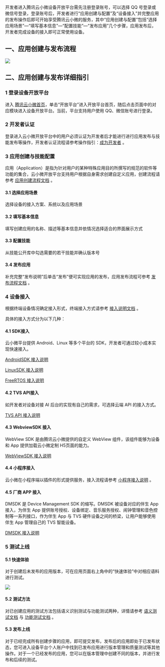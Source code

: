 开发者进入腾讯云小微设备开放平台需先注册登录账号，可以选择 QQ 号登录或微信号登录，登录账号后，开发者进行“应用创建与配置”及“设备接入”并完整应用的发布操作后即可开始享受腾讯云小微的服务，其中“应用创建与配置”包括“选择应用场景”—“填写基本信息”—“配置技能”—“发布应用”几个步骤，应用发布后，开发者完成设备的接入即可正常使用设备。

## 一、应用创建与发布流程

![](https://main.qcloudimg.com/raw/30a3f99caad45d856b87ee63c529a5d6/111ac06a67bebff996f278d2f725ebf4f67.jpg)

## 二、应用创建与发布详细指引

### 1 登录设备开放平台

进入 [腾讯云小微首页](https://dingdang.qq.com)，单击“开放平台”进入开放平台首页，随后点击页面中的对应模块进入设备开放平台。当前，平台支持用户使用 QQ、微信账号进行登录。

### 2 开发者认证

登录进入云小微开放平台中的用户必须认证为开发者后才能进行进行应用发布与技能发布等操作，开发者认证流程请参考操作指引：[成为开发者](https://dingdang.qq.com/doc/page/16) 。

### 3 应用创建与技能配置

应用（Application）是指为针对用户的某种特殊应用目的所撰写的规范的软件等功能的集合，云小微开放平台支持用户根据自身需求创建自定义应用，创建流程请参考 [应用创建流程文档](https://dingdang.qq.com/doc/page/331) 。

#### 3.1 选择应用场景
选择设备的接入方案、系统以及应用场景
#### 3.2 填写基本信息
填写创建应用的名称、描述等基本信息并依情况选择适合的界面展示方式
#### 3.3 配置技能
从技能公开库中勾选需要的若干技能并确认版本号
#### 3.4 发布应用
补充完整“发布说明”后单击“发布”便可实现应用的发布，应用发布流程可参考 [发布流程文档](https://dingdang.qq.com/doc/page/339) 。

### 4 设备接入

根据终端设备情况确定接入形式，终端接入方式请参考 [接入说明文档](https://dingdang.qq.com/doc/page/219) 。

具体的接入方式分为以下几种：
<br/>

#### 4.1 SDK接入

云小微平台提供 Android、Linux 等多个平台的 SDK，开发者可通过较小成本实现快速接入。

[AndroidSDK 接入说明](https://dingdang.qq.com/doc/page/322)

[LinuxSDK 接入说明](https://dingdang.qq.com/doc/page/324)

[FreeRTOS 接入说明](https://dingdang.qq.com/doc/page/227)
<br/>

#### 4.2 TVS API接入 

如开发者对设备对接 AI 后台的实现有自己的需求，可选择云端 API 的接入方式。

[TVS API 接入说明](https://dingdang.qq.com/doc/page/285)

#### 4.3 WebviewSDK 接入

WebView SDK 是由腾讯云小微提供的自定义 WebView 组件，该组件能够为设备和 App 提供加载云小微定制 H5页面的能力。

[WebViewSDK 接入说明](https://dingdang.qq.com/doc/page/303)

#### 4.4 小程序接入

云小微在小程序端以插件的形式提供服务，接入流程请参考 [小程序接入说明](https://dingdang.qq.com/doc/page/340) 。

#### 4.5 厂商 APP 接入

DMSDK 是 Device Management SDK 的缩写。DMSDK 被设备对应的伴生 App 接入，为伴生 App 提供账号授权、设备绑定、音乐服务授权、闹钟管理和音色控制等一系列接口，作为伴生 App 与 TVS 硬件设备之间的桥梁，让用户能够使用伴生 App 管理自己的 TVS 智能设备。

[DMSDK 接入说明](https://dingdang.qq.com/doc/page/342)

### 5 测试上线

#### 5.1 快速体验

对于创建后未发布的应用版本，可在应用页面右上角中的“快速体验”中对相应语料进行测试。

![](https://main.qcloudimg.com/raw/1a59d51f4ba3d75c6487cdc31549e9e8/2222220200324153723.png)

#### 5.2 测试方法

对已创建应用的测试方法包括语义识别测试与功能测试两种，详情请参考 [语义测试文档](https://dingdang.qq.com/doc/page/334) 与 [功能测试文档](https://dingdang.qq.com/doc/page/335) 。

#### 5.3 发布上线

对于已经完成所有创建步骤的应用，即可提交发布，发布后的应用即处于已发布状态，您可进入设备平台个人账户中找到已发布应用进行版本管理和质量测试等其他操作。对于一个已经发布的应用，您可以在版本管理中创建不同的版本，并进行发布和后续的测试。
